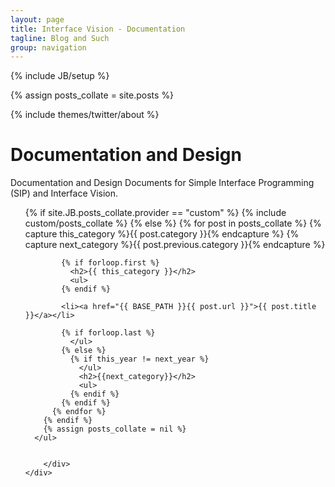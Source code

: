 ```yaml
---
layout: page
title: Interface Vision - Documentation
tagline: Blog and Such
group: navigation
---
```

{% include JB/setup %}

{% assign posts_collate = site.posts %}


<div class="row-fluid">
	<div class="span3">
		{% include themes/twitter/about %} 
	</div>
	<div class="span9">
		<div class="hero-unit">
			<h1>Documentation and Design</h1>
			 <p>Documentation and Design Documents for Simple Interface Programming (SIP) and Interface Vision.</p>
      <ul>
        {% if site.JB.posts_collate.provider == "custom" %}
          {% include custom/posts_collate %}
        {% else %}
          {% for post in posts_collate  %}
            {% capture this_category %}{{ post.category }}{% endcapture %}
            {% capture next_category %}{{ post.previous.category }}{% endcapture %}


            {% if forloop.first %}
              <h2>{{ this_category }}</h2>
              <ul>
            {% endif %}

            <li><a href="{{ BASE_PATH }}{{ post.url }}">{{ post.title }}</a></li>

            {% if forloop.last %}
              </ul>
            {% else %}
              {% if this_year != next_year %}
                </ul>
                <h2>{{next_category}}</h2>
                <ul>
              {% endif %}
            {% endif %}
          {% endfor %}
        {% endif %}
        {% assign posts_collate = nil %}
      </ul>


		</div>
	</div>
</div>